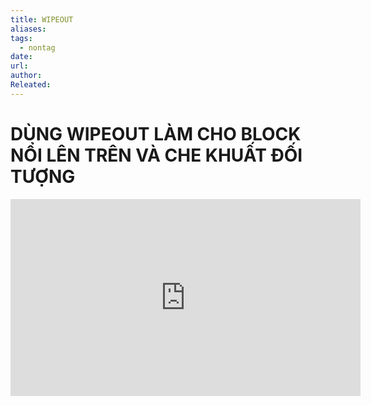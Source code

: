 ```yaml
---
title: WIPEOUT
aliases: 
tags:
  - nontag
date: 
url: 
author: 
Releated:
---
```



# DÙNG WIPEOUT LÀM CHO BLOCK NỔI LÊN TRÊN VÀ CHE KHUẤT ĐỐI TƯỢNG

<iframe width="560" height="315" src="https://www.youtube.com/embed/wDaaUV_XdFE?si=_QQXiqOszTul-TOI" title="YouTube video player" frameborder="0" allow="accelerometer; autoplay; clipboard-write; encrypted-media; gyroscope; picture-in-picture; web-share" referrerpolicy="strict-origin-when-cross-origin" allowfullscreen></iframe>